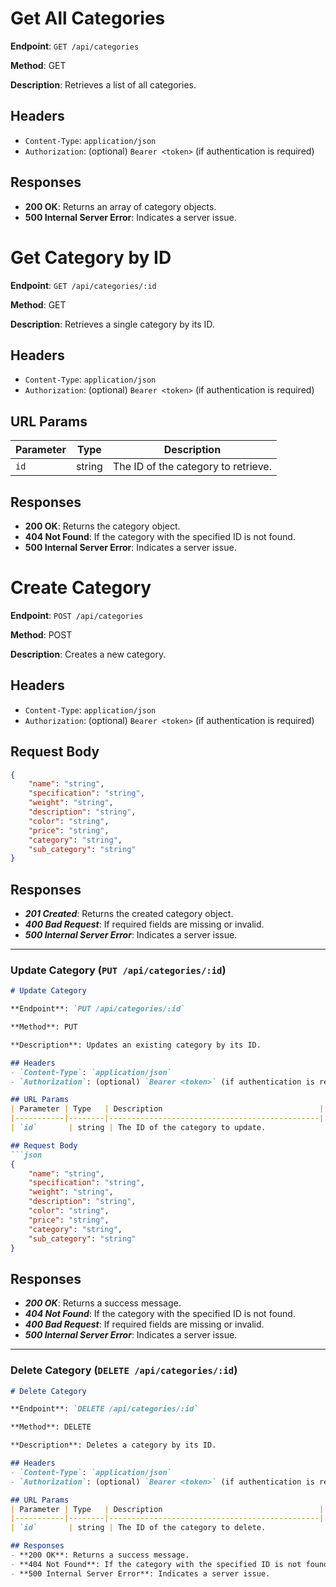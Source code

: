 # Get All Categories

**Endpoint**: `GET /api/categories`

**Method**: GET

**Description**: Retrieves a list of all categories.

## Headers
- `Content-Type`: `application/json`
- `Authorization`: (optional) `Bearer <token>` (if authentication is required)

## Responses
- **200 OK**: Returns an array of category objects.
- **500 Internal Server Error**: Indicates a server issue.


# Get Category by ID

**Endpoint**: `GET /api/categories/:id`

**Method**: GET

**Description**: Retrieves a single category by its ID.

## Headers
- `Content-Type`: `application/json`
- `Authorization`: (optional) `Bearer <token>` (if authentication is required)

## URL Params
| Parameter | Type   | Description                                   |
|-----------|--------|-----------------------------------------------|
| `id`       | string | The ID of the category to retrieve.           |

## Responses
- **200 OK**: Returns the category object.
- **404 Not Found**: If the category with the specified ID is not found.
- **500 Internal Server Error**: Indicates a server issue.



# Create Category

**Endpoint**: `POST /api/categories`

**Method**: POST

**Description**: Creates a new category.

## Headers
- `Content-Type`: `application/json`
- `Authorization`: (optional) `Bearer <token>` (if authentication is required)

## Request Body
```json
{
    "name": "string",
    "specification": "string",
    "weight": "string",
    "description": "string",
    "color": "string",
    "price": "string",
    "category": "string",
    "sub_category": "string"
}
```


## Responses
- ***201 Created***: Returns the created category object.
- ***400 Bad Request***: If required fields are missing or invalid.
- ***500 Internal Server Error***: Indicates a server issue.


---

### **Update Category** (`PUT /api/categories/:id`)

```markdown
# Update Category

**Endpoint**: `PUT /api/categories/:id`

**Method**: PUT

**Description**: Updates an existing category by its ID.

## Headers
- `Content-Type`: `application/json`
- `Authorization`: (optional) `Bearer <token>` (if authentication is required)

## URL Params
| Parameter | Type   | Description                                   |
|-----------|--------|-----------------------------------------------|
| `id`       | string | The ID of the category to update.             |

## Request Body
```json
{
    "name": "string",
    "specification": "string",
    "weight": "string",
    "description": "string",
    "color": "string",
    "price": "string",
    "category": "string",
    "sub_category": "string"
}

```
## Responses
- ***200 OK***: Returns a success message.
- ***404 Not Found***: If the category with the specified ID is not found.
- ***400 Bad Request***: If required fields are missing or invalid.
- ***500 Internal Server Error***: Indicates a server issue.


---

### **Delete Category** (`DELETE /api/categories/:id`)

```markdown
# Delete Category

**Endpoint**: `DELETE /api/categories/:id`

**Method**: DELETE

**Description**: Deletes a category by its ID.

## Headers
- `Content-Type`: `application/json`
- `Authorization`: (optional) `Bearer <token>` (if authentication is required)

## URL Params
| Parameter | Type   | Description                                   |
|-----------|--------|-----------------------------------------------|
| `id`       | string | The ID of the category to delete.             |

## Responses
- **200 OK**: Returns a success message.
- **404 Not Found**: If the category with the specified ID is not found.
- **500 Internal Server Error**: Indicates a server issue.
